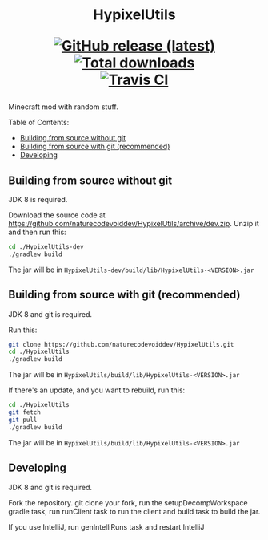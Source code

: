 <h1 align="center">
HypixelUtils

<br>

<a href="https://naturecodevoid.dev/downloads/?name=hypixelutils"><img align="center" alt="GitHub release (latest)" src="https://img.shields.io/github/v/release/naturecodevoiddev/HypixelUtils?label=latest%20release%20%28click%20to%20download%29&style=for-the-badge"></a>
<br>
<a href="https://naturecodevoid.dev/downloads/?name=hypixelutils"><img align="center" alt="Total downloads" src="https://img.shields.io/github/downloads/naturecodevoiddev/HypixelUtils/total?style=for-the-badge"></a>
<br>
<a href="https://travis-ci.com/github/naturecodevoiddev/HypixelUtils"><img align="center" alt="Travis CI" src="https://img.shields.io/travis/com/naturecodevoiddev/HypixelUtils?style=for-the-badge"></a>

</h1>

<!-- [![GitHub release (latest by date)](https://img.shields.io/github/v/release/naturecodevoiddev/HypixelUtils?label=latest%20release%20%28click%20to%20download%29&style=for-the-badge)](https://naturecodevoid.dev/downloads.html?name=hypixelutils)
[![Travis-ci.com stable](https://img.shields.io/travis/com/naturecodevoiddev/HypixelUtils?style=for-the-badge)](https://travis-ci.com/github/naturecodevoiddev/HypixelUtils) -->

Minecraft mod with random stuff.

Table of Contents:

-   [Building from source without git](#building-from-source-without-git)
-   [Building from source with git (recommended)](#building-from-source-with-git-recommended)
-   [Developing](#developing)

## Building from source without git

JDK 8 is required.

Download the source code at https://github.com/naturecodevoiddev/HypixelUtils/archive/dev.zip. Unzip it and then run
this:

```sh
cd ./HypixelUtils-dev
./gradlew build
```

The jar will be in `HypixelUtils-dev/build/lib/HypixelUtils-<VERSION>.jar`

## Building from source with git (recommended)

JDK 8 and git is required.

Run this:

```sh
git clone https://github.com/naturecodevoiddev/HypixelUtils.git
cd ./HypixelUtils
./gradlew build
```

The jar will be in `HypixelUtils/build/lib/HypixelUtils-<VERSION>.jar`

If there's an update, and you want to rebuild, run this:

```sh
cd ./HypixelUtils
git fetch
git pull
./gradlew build
```

The jar will be in `HypixelUtils/build/lib/HypixelUtils-<VERSION>.jar`

## Developing

JDK 8 and git is required.

Fork the repository. git clone your fork, run the setupDecompWorkspace gradle task, run runClient task to run the client
and build task to build the jar.

If you use IntelliJ, run genIntelliRuns task and restart IntelliJ
